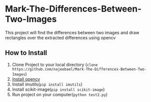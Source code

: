 # Mark-The-Differences-Between-Two-Images
This project will find the differences between two images and draw rectangles over the extracted differences using opencv 

## How to Install
1. Clone Project to your local directory (`clone https://github.com/najeebael/Mark-The-Differences-Between-Two-Images`)
2. [Install opencv](https://opencv-python-tutroals.readthedocs.io/en/latest/py_tutorials/py_setup/py_setup_in_windows/py_setup_in_windows.html)
3. Install imutils(`pip install imutils`)
4. Install scikit-image(`pip install scikit-image`)
5. Run project on your computer(`python test2.py`)
